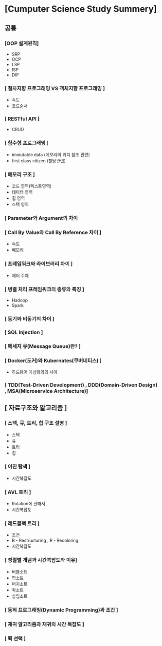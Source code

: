 # [Cumputer Science Study Summery]

## 공통

### [OOP 설계원칙]
* SRP
* OCP
* LSP
* ISP
* DIP

### [ 절차지향 프로그래밍 VS 객체지향 프로그래밍 ]
* 속도
* 코드순서

### [ RESTful API ]
* CRUD

### [ 함수형 프로그래밍 ]
* immutable data (메모리의 위치 참조 관련)
* first class citizen (할당관련)

### [ 메모리 구조 ]
* 코드 영역(텍스트영역)
* 데이터 영역
* 힙 영역
* 스택 영역

### [ Parameter와 Argument의 차이 

### [ Call By Value와 Call By Reference 차이 ]
* 속도
* 메모리

### [ 프레임워크와 라이브러리 차이 ]
* 제어 주체
 

### [ 병렬 처리 프레임워크의 종류와 특징 ]
* Hadoop
* Spark

### [ 동기와 비동기의 차이 ]

### [ SQL Injection ]

### [ 메세지 큐(Message Queue)란? ]

### [ Docker(도커)와 Kubernates(쿠버네티스) ]
* 하드웨어 가상화와의 차이

### [ TDD(Test-Driven Development) , DDD(Domain-Driven Design) , MSA(Microservice Architecture)]

## [ 자료구조와 알고리즘 ]

### [ 스택, 큐, 트리, 힙 구조 설명 ]
* 스택
* 큐
* 트리
* 힙

### [ 이진 탐색 ]
* 시간복잡도

### [ AVL 트리 ]
* Rotation에 관해서
* 시간복잡도

### [ 레드블랙 트리 ]
* 조건
* B - Restructuring , R - Recoloring
* 시간복잡도

### [ 정렬별 개념과 시간복잡도와 이유]
* 버블소트
* 힙소트
* 머지소트
* 퀵소트
* 삽입소트

### [ 동적 프로그래밍(Dynamic Programming)과 조건 ]

### [ 재귀 알고리즘과 재귀의 시간 복잡도 ]

### [ 퀵 선택 ]

